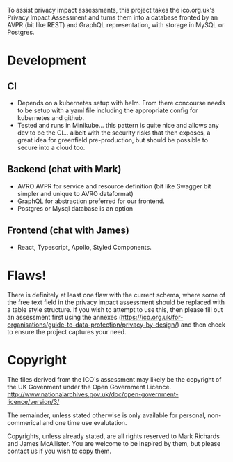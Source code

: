 To assist privacy impact assessments, this project takes the ico.org.uk's Privacy Impact Assessment and turns them into a database fronted by an AVPR (bit like REST) and GraphQL representation, with storage in MySQL or Postgres.

# Development

## CI
* Depends on a kubernetes setup with helm. From there concourse needs to be setup with a yaml file including the appropriate config for kubernetes and github.
* Tested and runs in Minikube... this pattern is quite nice and allows any dev to be the CI... albeit with the security risks that then exposes, a great idea for greenfield pre-production, but should be possible to secure into a cloud too.

## Backend (chat with Mark)
* AVRO AVPR for service and resource definition (bit like Swagger bit simpler and unique to AVRO dataformat)
* GraphQL for abstraction preferred for our frontend.
* Postgres or Mysql database is an option

## Frontend (chat with James)
* React, Typescript, Apollo, Styled Components.

# Flaws!
There is definitely at least one flaw with the current schema, where some of the free text field in the privacy impact assessment should be replaced with a table style structure.
If you wish to attempt to use this, then please fill out an assessment first using the annexes (https://ico.org.uk/for-organisations/guide-to-data-protection/privacy-by-design/) and then check to ensure the project captures your need.

# Copyright
The files derived from the ICO's assessment may likely be the copyright of the UK Govenment under the Open Government Licence.
http://www.nationalarchives.gov.uk/doc/open-government-licence/version/3/

The remainder, unless stated otherwise is only available for personal, non-commerical and one time use evalutation.

Copyrights, unless already stated, are all rights reserved to Mark Richards and James McAllister.
You are welcome to be inspired by them, but please contact us if you wish to copy them.

